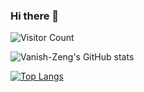### Hi there 👋

![Visitor Count](https://profile-counter.glitch.me/Vanish-Zeng/count.svg)

![Vanish-Zeng's GitHub stats](https://github-readme-stats.vercel.app/api?username=Vanish-Zeng&show_icons=true&theme=tokyonight)

[![Top Langs](https://github-readme-stats.vercel.app/api/top-langs/?username=Vanish-Zeng&layout=compact)](https://github.com/Vanish-Zeng/github-readme-stats)

<!--
**Vanish-Zeng/Vanish-Zeng** is a ✨ _special_ ✨ repository because its `README.md` (this file) appears on your GitHub profile.

Here are some ideas to get you started:

- 🔭 I’m currently working on ...
- 🌱 I’m currently learning ...
- 👯 I’m looking to collaborate on ...
- 🤔 I’m looking for help with ...
- 💬 Ask me about ...
- 📫 How to reach me: ...
- 😄 Pronouns: ...
- ⚡ Fun fact: ...
-->
